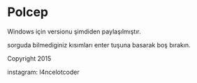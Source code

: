 # Polcep

Windows için versionu şimdiden paylaşılmıştır.

sorguda bilmediginiz kısımları enter tuşuna basarak boş bırakın.

Copyright 2015

instagram: l4ncelotcoder
